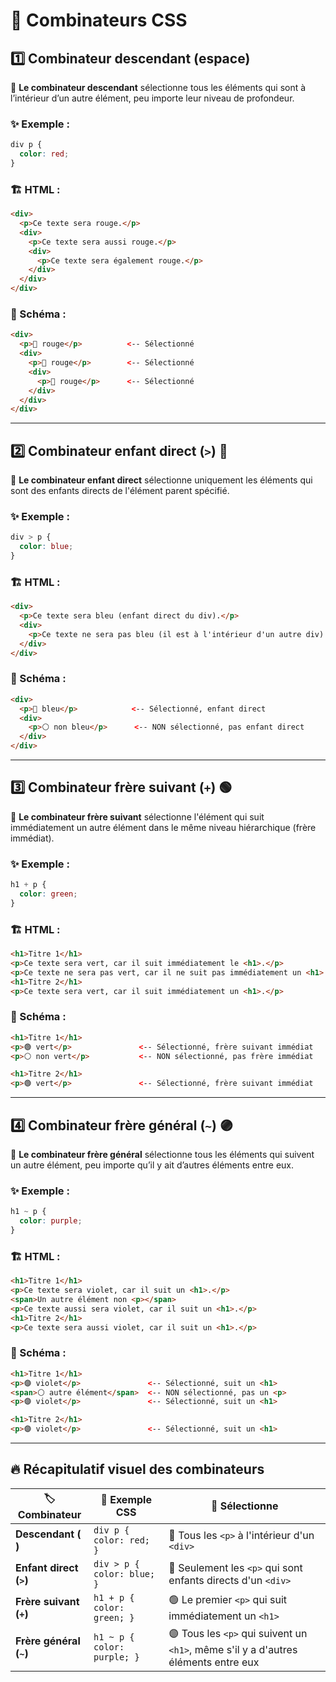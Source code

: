 # 🌈 Combinateurs CSS

## 1️⃣ Combinateur descendant (espace)

🔹 **Le combinateur descendant** sélectionne tous les éléments qui sont à l’intérieur d’un autre élément, peu importe leur niveau de profondeur.

### ✨ Exemple :

```css
div p {
  color: red;
}
```

### 🏗️ HTML :

```html
<div>
  <p>Ce texte sera rouge.</p>
  <div>
    <p>Ce texte sera aussi rouge.</p>
    <div>
      <p>Ce texte sera également rouge.</p>
    </div>
  </div>
</div>
```

### 🎨 Schéma :

```html
<div>
  <p>🔴 rouge</p>          <-- Sélectionné
  <div>
    <p>🔴 rouge</p>        <-- Sélectionné
    <div>
      <p>🔴 rouge</p>      <-- Sélectionné
    </div>
  </div>
</div>
```

---

## 2️⃣ Combinateur enfant direct (`>`) 🔵

🔹 **Le combinateur enfant direct** sélectionne uniquement les éléments qui sont des enfants directs de l'élément parent spécifié.

### ✨ Exemple :

```css
div > p {
  color: blue;
}
```

### 🏗️ HTML :

```html
<div>
  <p>Ce texte sera bleu (enfant direct du div).</p>
  <div>
    <p>Ce texte ne sera pas bleu (il est à l'intérieur d'un autre div).</p>
  </div>
</div>
```

### 🎨 Schéma :

```html
<div>
  <p>🔵 bleu</p>            <-- Sélectionné, enfant direct
  <div>
    <p>⚪ non bleu</p>      <-- NON sélectionné, pas enfant direct
  </div>
</div>
```

---

## 3️⃣ Combinateur frère suivant (`+`) 🟢

🔹 **Le combinateur frère suivant** sélectionne l'élément qui suit immédiatement un autre élément dans le même niveau hiérarchique (frère immédiat).

### ✨ Exemple :

```css
h1 + p {
  color: green;
}
```

### 🏗️ HTML :

```html
<h1>Titre 1</h1>
<p>Ce texte sera vert, car il suit immédiatement le <h1>.</p>
<p>Ce texte ne sera pas vert, car il ne suit pas immédiatement un <h1>.</p>
<h1>Titre 2</h1>
<p>Ce texte sera vert, car il suit immédiatement un <h1>.</p>
```

### 🎨 Schéma :

```html
<h1>Titre 1</h1>
<p>🟢 vert</p>               <-- Sélectionné, frère suivant immédiat
<p>⚪ non vert</p>           <-- NON sélectionné, pas frère immédiat

<h1>Titre 2</h1>
<p>🟢 vert</p>               <-- Sélectionné, frère suivant immédiat
```

---


## 4️⃣ Combinateur frère général (`~`) 🟣

🔹 **Le combinateur frère général** sélectionne tous les éléments qui suivent un autre élément, peu importe qu’il y ait d’autres éléments entre eux.

### ✨ Exemple :

```css
h1 ~ p {
  color: purple;
}
```

### 🏗️ HTML :

```html
<h1>Titre 1</h1>
<p>Ce texte sera violet, car il suit un <h1>.</p>
<span>Un autre élément non <p></span>
<p>Ce texte aussi sera violet, car il suit un <h1>.</p>
<h1>Titre 2</h1>
<p>Ce texte sera aussi violet, car il suit un <h1>.</p>
```

### 🎨 Schéma :

```html
<h1>Titre 1</h1>
<p>🟣 violet</p>               <-- Sélectionné, suit un <h1>
<span>⚪ autre élément</span>  <-- NON sélectionné, pas un <p>
<p>🟣 violet</p>               <-- Sélectionné, suit un <h1>

<h1>Titre 2</h1>
<p>🟣 violet</p>               <-- Sélectionné, suit un <h1>
```

---

## 🔥 Récapitulatif visuel des combinateurs

| 🏷️ Combinateur          | 🎨 Exemple CSS             | 🎯 Sélectionne |
|----------------------|--------------------------|-------------|
| **Descendant (` `)**  | `div p { color: red; }`  | 🔴 Tous les `<p>` à l'intérieur d'un `<div>` |
| **Enfant direct (`>`)** | `div > p { color: blue; }` | 🔵 Seulement les `<p>` qui sont enfants directs d'un `<div>` |
| **Frère suivant (`+`)** | `h1 + p { color: green; }` | 🟢 Le premier `<p>` qui suit immédiatement un `<h1>` |
| **Frère général (`~`)** | `h1 ~ p { color: purple; }` | 🟣 Tous les `<p>` qui suivent un `<h1>`, même s'il y a d'autres éléments entre eux |
